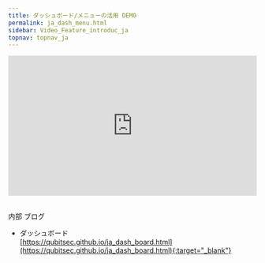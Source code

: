 ```yaml
---
title: ダッシュボード/メニューの活用 DEMO
permalink: ja_dash_menu.html
sidebar: Video_Feature_introduc_ja
topnav: topnav_ja
---
```


<style>.embed-container { position: relative; padding-bottom: 56.25%; height: 0; overflow: hidden; max-width: 100%; } .embed-container iframe, .embed-container object, .embed-container embed { position: absolute; top: 0; left: 0; width: 100%; height: 100%; }</style><div class='embed-container'><iframe src='https://www.youtube.com/embed/0eABi8J2DMY' frameborder='0' allowfullscreen></iframe></div>

<br />

内部 ブログ  

- ダッシュボード   
[https://qubitsec.github.io/ja_dash_board.html](https://qubitsec.github.io/ja_dash_board.html){:target="_blank"}

